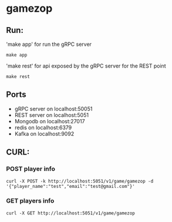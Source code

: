 # gamezop

## Run:

'make app' for run the gRPC server

```
make app
```

'make rest' for api exposed by the gRPC server for the REST point

```
make rest
```

## Ports
* gRPC server on localhost:50051
* REST server on localhost:5051
* Mongodb on localhost:27017
* redis on localhost:6379
* Kafka on localhost:9092


## CURL:

### POST player info
```
curl -X POST -k http://localhost:5051/v1/game/gamezop -d '{"player_name":"test","email":"test@gmail.com"}'
```

### GET players info
```
curl -X GET http://localhost:5051/v1/game/gamezop
```
